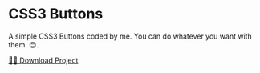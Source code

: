 # CSS3 Buttons
A simple CSS3 Buttons coded by me. You can do whatever you want with them. 😊.


[🔽💽 Download Project](https://github.com/meshaalhaji/css3buttons/raw/master/CSS3%20buttons%20by%20meshaalblog.zip)
